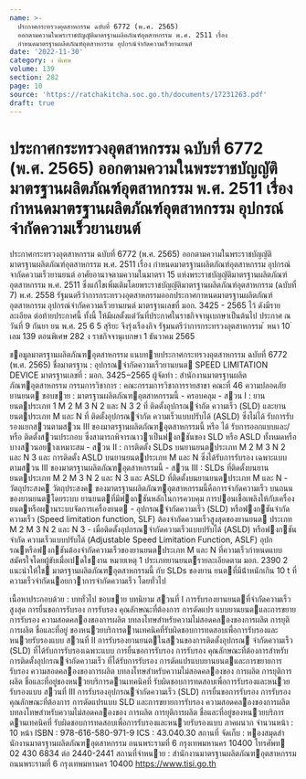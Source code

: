 ```yaml
---
name: >-
  ประกาศกระทรวงอุตสาหกรรม ฉบับที่ 6772 (พ.ศ. 2565)
  ออกตามความในพระราชบัญญัติมาตรฐานผลิตภัณฑ์อุตสาหกรรม พ.ศ. 2511 เรื่อง
  กำหนดมาตรฐานผลิตภัณฑ์อุตสาหกรรม อุปกรณ์จำกัดความเร็วยานยนต์
date: '2022-11-30'
category: ง พิเศษ
volume: 139
section: 282
page: 10
source: 'https://ratchakitcha.soc.go.th/documents/17231263.pdf'
draft: true
---
```


# ประกาศกระทรวงอุตสาหกรรม ฉบับที่ 6772 (พ.ศ. 2565) ออกตามความในพระราชบัญญัติมาตรฐานผลิตภัณฑ์อุตสาหกรรม พ.ศ. 2511 เรื่อง กำหนดมาตรฐานผลิตภัณฑ์อุตสาหกรรม อุปกรณ์จำกัดความเร็วยานยนต์

ประกาศกระทรวงอุตสาหกรรม ฉบับที่ 6772 (พ.ศ. 2565) ออกตามความในพระราชบัญญัติมาตรฐานผลิตภัณฑ์อุตสาหกรรม พ.ศ. 2511 เรื่อง กำหนดมาตรฐานผลิตภัณฑ์อุตสาหกรรม อุปกรณ์จากัดความเร็วยานยนต์ อาศัยอานาจตามความในมาตรา 15 แห่งพระราชบัญญัติมาตรฐานผลิตภัณฑ์อุตสาหกรรม พ.ศ. 2511 ซึ่งแก้ไขเพิ่มเติมโดยพระราชบัญญัติมาตรฐานผลิตภัณฑ์อุตสาหกรรม (ฉบับที่ 7) พ.ศ. 2558 รัฐมนตรีว่าการกระทรวงอุตสาหกรรมออกประกาศกาหนดมาตรฐานผลิตภัณฑ์อุตสาหกรรม อุปกรณ์จำกัดความเร็วยานยนต์ มาตรฐานเลขที่ มอก. 3425 - 2565 ไว้ ดังมีรายละเอียด ต่อท้ายประกาศนี้ ทั้งนี้ ให้มีผลตั้งแต่วันที่ประกาศในราชกิจจานุเบกษาเป็นต้นไป ประกาศ ณ วันที่ 9 กันยา ยน พ.ศ. 25 6 5 สุริยะ จึงรุ่งเรืองกิจ รัฐมนตรีว่าการกระทรวงอุตสาหกรรม ้ หนา 10 ่ เลม 139 ตอนพิเศษ 282 ง ราชกิจจานุเบกษา 1 ธันวาคม 2565

ขอมูลมาตรฐานผลิตภัณฑอุตสาหกรรม แนบทายประกาศกระทรวงอุตสาหกรรม ฉบับที่ 6772 (พ.ศ. 2565) ชื่อมาตรฐาน : อุปกรณจํากัดความเร็วยานยนต SPEED LIMITATION DEVICE มาตรฐานเลขที่ : มอก. 3425−2565 ผู้จัดทํา : สํานักงานมาตรฐานผลิตภัณฑอุตสาหกรรม กรรมการวิชาการ : คณะกรรมการวิชาการรายสาขา คณะที่ 46 ความปลอดภัยยานยนต ขอบขาย : มาตรฐานผลิตภัณฑอุตสาหกรรมนี้ - ครอบคลุม - สวน I : ยานยนตประเภท 1 M 2 M 3 N 2 และ N 3 2 ที่ ติดตั้งอุปกรณจํากัด ความเร็ว (SLD) และยานยนตประเภท M และ N ที่ ติดตั้งอุปกรณจํากัด ความเร็วแบบปรับได้ (ASLD) ซึ่งไม่ได้ รับการรับรองแยกสวนตามสวน III ของมาตรฐานผลิตภัณฑอุตสาหกรรมนี้ หรือ ได้ รับการออกแบบและ/หรือ ติดตั้งสวนประกอบ ซึ่งสามารถพิจารณาวาเป็นฟงกชันของ SLD หรือ ASLD ทั้งหมดหรือบางสวนอยางเหมาะสม - สวน II : การติดตั้ง SLDs บนยานยนตประเภท M 2 M 3 N 2 และ N 3 และ การติดตั้ง ASLD บนยานยนตประเภท M และ N ซึ่งได้รับการรับรอง เฉพาะแบบตามสวน III ของมาตรฐานผลิตภัณฑอุตสาหกรรมนี้ - สวน III : SLDs ที่ติดตั้งบนยานยนตประเภท M 2 M 3 N 2 และ N 3 และ ASLD ที่ติดตั้งบนยานยนตประเภท M และ N - วัตถุประสงค วัตถุประสงค ของมาตรฐานผลิตภัณฑอุตสาหกรรมนี้คือการจํากัดความเร็ว บนถนนของยานยนตโดยระบบ ยานยนตที่มีฟงกชันหลักในการควบคุม การปอนเชื้อเพลิงให้กับเครื่องยนตหรือผานระบบจัดการเครื่องยนต - อุปกรณจํากัดความเร็ว (SLD) หรือฟงกชันจํากัดความเร็ว (Speed limitation function, SLF) ต้องจํากัดความเร็วสูงสุดของยานยนต ประเภท M 2 M 3 N 2 และ N 3 - เมื่อติดตั้งอุปกรณจํากัดความเร็วแบบปรับได้ (ASLD) หรือฟงกชันจํากัด ความเร็วแบบปรับได้ (Adjustable Speed Limitation Function, ASLF) อุปกรณหรือฟงกชันต้องจํากัดความเร็วของยานยนตประเภท M และ N ที่ความเร็วกําหนดแบบสมัครใจโดยผู้ขับเมื่อเปดใชงาน หมายเหตุ 1 ประเภทยานยนตรายละเอียดตาม มอก. 2390 2 แนะนําให้ใช มาตรฐานผลิตภัณฑอุตสาหกรรมนี้ กับ SLDs ของยาน ยนตที่มีน้ําหนักเกิน 10 t ที่ความเร็วจํากัดนอยกวาการจํากัดความเร็ว โดยทั่วไป

เนื้อหาประกอบด้วย : บททั่วไป ขอบขาย บทนิยาม สวนที่ I การรับรองยานยนตที่จํากัดความเร็ว สูงสุด การยื่นขอการรับรอง การรับรอง คุณลักษณะที่ต้องการ การดัดแปร แบบยานยนตและการขยายการรับรอง ความสอดคลองของการผลิต บทลงโทษสําหรับความไม่สอดคลองของการผลิต การยุติการผลิต ชื่อและที่อยู่ ของหนวยบริการดานเทคนิคที่รับผิดชอบการทดสอบเพื่อการรับรองและ หนวยรับรองแบบ สวนที่ II การรับรองยานยนตในสวนของการติดตั้งอุปกรณ จํากัดความเร็ว (SLD) ที่ได้รับการรับรองเฉพาะแบบ การยื่นขอการรับรอง การรับรอง คุณลักษณะที่ต้องการสําหรับการติดตั้งอุปกรณจํากัดความเร็ว ที่ได้รับการรับรอง การดัดแปรแบบยานยนตและการขยายการรับรอง ความสอดคลองของการผลิต บทลงโทษสําหรับความไม่สอดคลองของ การผลิต การยุติการผลิต ชื่อและที่อยู่ของหนวยบริการดานเทคนิคที่ รับผิดชอบการทดสอบเพื่อการรับรองและหนวยรับรองแบบ สวนที่ III การรับรองอุปกรณจํากัดความเร็ว (SLD) การยื่นขอการรับรอง การรับรอง คุณลักษณะที่ต้องการ การดัดแปรแบบ SLD และการขยายการรับรอง ความสอดคลองของการผลิต บทลงโทษสําหรับความไม่สอดคลองของ การผลิต การยุติการผลิต ชื่อและที่อยู่ของหนวยบริการดานเทคนิคที่ รับผิดชอบการทดสอบเพื่อการรับรองและหนวยรับรองแบบ ภาคผนวก จํานวนหน้า : 10 หน้า ISBN : 978-616-580-971-9 ICS : 43.040.30 สถานที่ จัดเก็บ : หองสมุดสํานักงานมาตรฐานผลิตภัณฑอุตสาหกรรม ถนนพระรามที่ 6 กรุงเทพมหานคร 10400 โทรศัพท 02 430 6834 ต่อ 2440-2441 สถานที่จําหนาย : สํานักงานมาตรฐานผลิตภัณฑอุตสาหกรรม ถนนพระรามที่ 6 กรุงเทพมหานคร 10400 https://www.tisi.go.th

